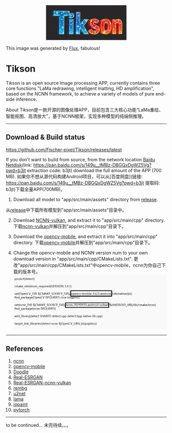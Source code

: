 <div align="center">
	<img src="./res/img.png" width="50%">
</div>

This image was generated by [Flux](https://github.com/black-forest-labs/flux), fabulous!
# Tikson

Tikson is an open source image processing APP, currently contains three core functions "LaMa redrawing, intelligent matting, HD amplification", based on the NCNN framework, to achieve a variety of models of pure end-side inference.

About
Tikson是一款开源的图像处理APP，目前包含三大核心功能“LaMa重绘、智能抠图、高清放大”，基于NCNN框架，实现多种模型的纯端侧推理。

---

## Download & Build status

https://github.com/Fischer-pixel/Tikson/releases/latest

If you don't want to build from source, from the network location [Baidu Netdisk](https://pan.baidu.com/s/149u__tMBz-DBGQxDgWZ5Vg?pwd=b3jt)(link: https://pan.baidu.com/s/149u__tMBz-DBGQxDgWZ5Vg?pwd=b3jt extraction code: b3jt) download the full amount of the APP (700 MB).
如果你不想从源代码构建Android项目，可以从[百度网盘](链接: https://pan.baidu.com/s/149u__tMBz-DBGQxDgWZ5Vg?pwd=b3jt 提取码: b3jt)下载全量APP(700MB)。



1. Download all model to "app/src/main/assets" directory from [release](https://github.com/Fischer-pixel/Tikson/releases/latest).

  从[release](https://github.com/Fischer-pixel/Tikson/releases/latest)中下载所有模型到"app/src/main/assets"目录中。

  

2. Download [NCNN-vulkan](https://github.com/Tencent/ncnn/releases/latest), and extract it to "app/src/main/cpp" directory.
  下载[ncnn-vulkan](https://github.com/Tencent/ncnn/releases/latest)并解压到"app/src/main/cpp"目录下。

  

3. Download the [opencv-mobile](https://github.com/nihui/opencv-mobile/releases), and extract it into "app/src/main/cpp" directory.
  下载[opencv-mobile](https://github.com/nihui/opencv-mobile/releases)并解压到"app/src/main/cpp"目录下。

  

4. Change the opencv-mobile and NCNN version num to your own download version in "app/src/main/cpp/CMakeLists.txt".
  更改"app/src/main/cpp/CMakeLists.txt"中opencv-mobile，ncnn为你自己下载的版本号。
  ![cmakelists.txt](./res/cmakelists.png)

---

## References

1. [ncnn](https://github.com/Tencent/ncnn)
2. [opencv-mobile](https://github.com/nihui/opencv-mobile)
3. [Doodle](https://github.com/1993hzw/Doodle)
4. [Real-ESRGAN](https://github.com/xinntao/Real-ESRGAN)
5. [Real-ESRGAN-ncnn-vulkan](https://github.com/xinntao/Real-ESRGAN-ncnn-vulkan)
6. [rembg](https://github.com/danielgatis/rembg)
7. [u2net](https://github.com/xuebinqin/U-2-Net)
8. [lama](https://github.com/advimman/lama)
9. [iopaint](https://github.com/Sanster/IOPaint)
10. [pytorch](https://pytorch.org/mobile)
---

to be continued...
未完待续。。。
